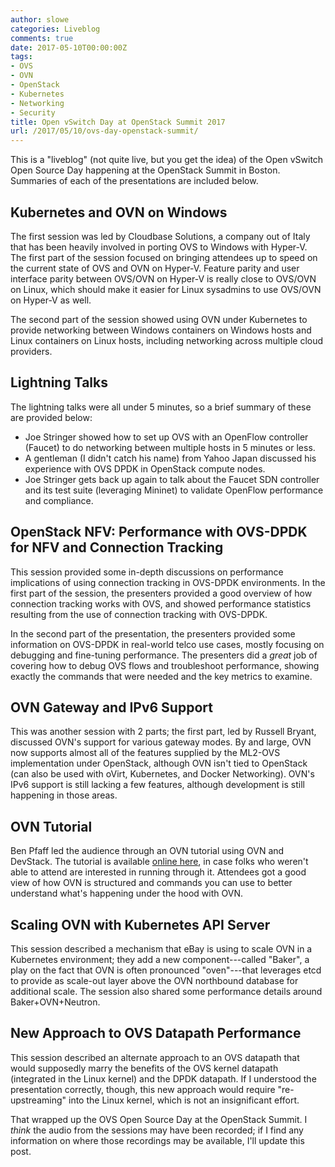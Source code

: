 ```yaml
---
author: slowe
categories: Liveblog
comments: true
date: 2017-05-10T00:00:00Z
tags:
- OVS
- OVN
- OpenStack
- Kubernetes
- Networking
- Security
title: Open vSwitch Day at OpenStack Summit 2017
url: /2017/05/10/ovs-day-openstack-summit/
---
```


This is a "liveblog" (not quite live, but you get the idea) of the Open vSwitch Open Source Day happening at the OpenStack Summit in Boston. Summaries of each of the presentations are included below.<!--more-->

## Kubernetes and OVN on Windows

The first session was led by Cloudbase Solutions, a company out of Italy that has been heavily involved in porting OVS to Windows with Hyper-V. The first part of the session focused on bringing attendees up to speed on the current state of OVS and OVN on Hyper-V. Feature parity and user interface parity between OVS/OVN on Hyper-V is really close to OVS/OVN on Linux, which should make it easier for Linux sysadmins to use OVS/OVN on Hyper-V as well.

The second part of the session showed using OVN under Kubernetes to provide networking between Windows containers on Windows hosts and Linux containers on Linux hosts, including networking across multiple cloud providers.

## Lightning Talks

The lightning talks were all under 5 minutes, so a brief summary of these are provided below:

* Joe Stringer showed how to set up OVS with an OpenFlow controller (Faucet) to do networking between multiple hosts in 5 minutes or less.
* A gentleman (I didn't catch his name) from Yahoo Japan discussed his experience with OVS DPDK in OpenStack compute nodes.
* Joe Stringer gets back up again to talk about the Faucet SDN controller and its test suite (leveraging Mininet) to validate OpenFlow performance and compliance.

## OpenStack NFV: Performance with OVS-DPDK for NFV and Connection Tracking

This session provided some in-depth discussions on performance implications of using connection tracking in OVS-DPDK environments. In the first part of the session, the presenters provided a good overview of how connection tracking works with OVS, and showed performance statistics resulting from the use of connection tracking with OVS-DPDK.

In the second part of the presentation, the presenters provided some information on OVS-DPDK in real-world telco use cases, mostly focusing on debugging and fine-tuning performance. The presenters did a _great_ job of covering how to debug OVS flows and troubleshoot performance, showing exactly the commands that were needed and the key metrics to examine.

## OVN Gateway and IPv6 Support

This was another session with 2 parts; the first part, led by Russell Bryant, discussed OVN's support for various gateway modes. By and large, OVN now supports almost all of the features supplied by the ML2-OVS implementation under OpenStack, although OVN isn't tied to OpenStack (can also be used with oVirt, Kubernetes, and Docker Networking). OVN's IPv6 support is still lacking a few features, although development is still happening in those areas.

## OVN Tutorial

Ben Pfaff led the audience through an OVN tutorial using OVN and DevStack. The tutorial is available [online here][link-1], in case folks who weren't able to attend are interested in running through it. Attendees got a good view of how OVN is structured and commands you can use to better understand what's happening under the hood with OVN.

## Scaling OVN with Kubernetes API Server

This session described a mechanism that eBay is using to scale OVN in a Kubernetes environment; they add a new component---called "Baker", a play on the fact that OVN is often pronounced "oven"---that leverages etcd to provide as scale-out layer above the OVN northbound database for additional scale. The session also shared some performance details around Baker+OVN+Neutron.

## New Approach to OVS Datapath Performance

This session described an alternate approach to an OVS datapath that would supposedly marry the benefits of the OVS kernel datapath (integrated in the Linux kernel) and the DPDK datapath. If I understood the presentation correctly, though, this new approach would require "re-upstreaming" into the Linux kernel, which is not an insignificant effort.

That wrapped up the OVS Open Source Day at the OpenStack Summit. I _think_ the audio from the sessions may have been recorded; if I find any information on where those recordings may be available, I'll update this post.

[link-1]: http://docs.openvswitch.org/en/latest/tutorials/ovn-openstack/

